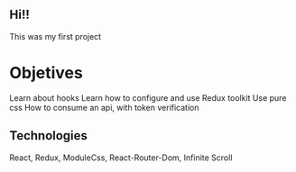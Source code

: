 ## Hi!!
This was my first project


# Objetives
Learn about hooks
Learn how to configure and use Redux toolkit
Use pure css
How to consume an api, with token verification

## Technologies
React, Redux, ModuleCss, React-Router-Dom, Infinite Scroll

